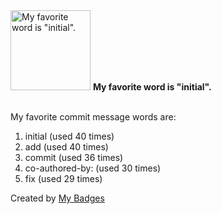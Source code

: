 <img src="https://my-badges.github.io/my-badges/favorite-word.png" alt="My favorite word is &quot;initial&quot;." title="My favorite word is &quot;initial&quot;." width="128">
<strong>My favorite word is &quot;initial&quot;.</strong>
<br><br>

My favorite commit message words are:

1. initial (used 40 times)
2. add (used 40 times)
3. commit (used 36 times)
4. co-authored-by: (used 30 times)
5. fix (used 29 times)


Created by <a href="https://github.com/my-badges/my-badges">My Badges</a>